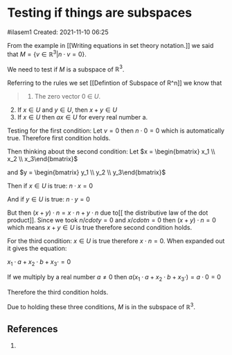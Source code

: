 # Testing if things are subspaces
#ilasem1 
Created: 2021-11-10 06:25

From the example in [[Writing equations in set theory notation.]] we said that $M = \{v \in \mathbb{R}^3 | n  \cdot v = 0\}$.

We need to test if $M$ is a subspace of $\mathbb{R}^3$.

Referring to the rules we set [[Defintion of Subspace of R^n]] we know that

>1. The zero vector $0$ $\in$ $U$.
2. If $x \in U$ and $y \in U$, then $x+y \in U$
3. If $x \in U$ then $ax \in U$ for every real number a.

Testing for the first condition:
Let $v = 0$ then
$n \cdot 0 = 0$ which is automatically true. Therefore first condition holds.

Then thinking about the second condition:
Let $x = \begin{bmatrix} x_1 \\ x_2 \\ x_3\end{bmatrix}$

and $y = \begin{bmatrix} y_1 \\ y_2 \\ y_3\end{bmatrix}$

Then if $x \in U$ is true: $n \cdot x = 0$

And if $y \in U$ is true: $n \cdot y = 0$

But then $(x+y) \cdot n = x \cdot n + y \cdot n$ due to[[ the distributive law of the dot product]]. Since we took $n /cdot y = 0$ and $x /cdot n = 0$ then $(x+y) \cdot n = 0$ which means $x+y \in U$ is true therefore second condition holds.

For the third condition:
$x \in U$ is true therefore $x \cdot n = 0$. When expanded out it gives the equation:

$x_1 \cdot a + x_2 \cdot b + x_3 \cdot = 0$

If we multiply by a real number $a \neq 0$ then $a(x_1 \cdot a + x_2 \cdot b + x_3 \cdot) = a \cdot 0 = 0$

Therefore the third condition holds.

Due to holding these three conditions, $M$ is in the subspace of $\mathbb{R}^3$.

## References
1. 
